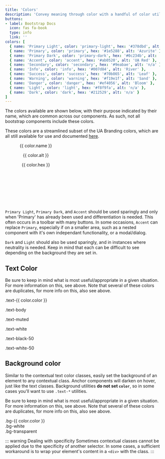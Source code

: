 ```yaml
---
title: 'Colors'
description: 'Convey meaning through color with a handful of color utility classes. Includes support for styling links with hover states, too.'
buttons: 
- label: Bootstrap Docs
  icon: fas fa-book   
  type: info   
  link: ''
colors: [
  { name: 'Primary Light', color: 'primary-light', hex: '#378dbd', alt: 'Oasis' },
  { name: 'Primary', color: 'primary', hex: '#1e5288', alt: 'Azurite' },
  { name: 'Primary Dark', color: 'primary-dark', hex: '#0c234b', alt: 'Arizona Blue' },
  { name: 'Accent', color: 'accent', hex: '#ab0520', alt: 'UA Red' },
  { name: 'Secondary', color: 'secondary', hex: '#9eabae', alt: 'n/a' },
  { name: 'Info', color: 'info', hex: '#007d84', alt: 'River' },
  { name: 'Success', color: 'success', hex: '#70b865', alt: 'Leaf' },
  { name: 'Warning', color: 'warning', hex: '#f19e1f', alt: 'Sand' },
  { name: 'Danger', color: 'danger', hex: '#ef4056', alt: 'Bloom' },
  { name: 'Light', color: 'light', hex: '#f8f9fa', alt: 'n/a' },
  { name: 'Dark', color: 'dark', hex: '#212529', alt: 'n/a' }
]
---
```


The colors available are shown below, with their purpose indicated by their name, which are common across our components. As such, not all bootstrap components include these colors.

These colors are a streamlined subset of the UA Branding colors, which are all still available for use and documented [here](./ua-branding.html).

<div class="mb-4 d-flex flex-row flex-wrap justify-content-center">
  <div v-for="color in $page.frontmatter.colors" :key="color.color"
       class="m-2 p-2 d-flex flex-column justify-content-center"
       :class="['bg-' + color.color, color.color == 'light' ? 'text-dark' : 'text-light' ]"
       style="width:200px; height:200px; text-align:center;">
    <p class="h5">{{ color.name }}</p>
    <p class="small">{{ color.alt }}</p>
    <p>{{ color.hex }}</p>
  </div>
</div>

`Primary Light`, `Primary Dark`, and `Accent` should be used sparingly and only when 'Primary' has already been used and differentiation is needed. This often occurs in a toolbar with many buttons. In some occasions, `Accent` can replace `Primary`, especially if on a smaller area, such as a nested component with it's own independant functionality, or a modal/dialog.

`Dark` and `Light` should also be used sparingly, and in instances where neutrality is needed. Keep in mind that each can be difficult to see depending on the background they are set in.

## Text Color

Be sure to keep in mind what is most useful/appropriate in a given situation. For more information on this, see above. Note that several of these colors are duplicates, for more info on this, also see above.

<p v-for="color in $page.frontmatter.colors" :key="color.color"
   :class="['text-' + color.color, { 'bg-dark': color.color == 'light'}]">
  .text-{{ color.color }}
</p>
<p class="text-body">.text-body</p>
<p class="text-muted">.text-muted</p>
<p class="text-white bg-dark">.text-white</p>
<p class="text-black-50">.text-black-50</p>
<p class="text-white-50 bg-dark">.text-white-50</p>

## Background color

Similar to the contextual text color classes, easily set the background of an element to any contextual class. Anchor components will darken on hover, just like the text classes. Background utilities **do not set `color`**, so in some cases you'll want to use `.text-*` utilities.

Be sure to keep in mind what is most useful/appropriate in a given situation. For more information on this, see above. Note that several of these colors are duplicates, for more info on this, also see above.

<Example>
  <div v-for="color in $page.frontmatter.colors" :key="color.color"
       class="p-3 mb-2"
       :class="['bg-' + color.color, color.color == 'light' ? 'text-dark' : 'text-light']">
    .bg-{{ color.color }}
  </div>
  <div class="p-3 mb-2 bg-white text-dark">.bg-white</div>
  <div class="p-3 mb-2 bg-transparent text-dark">.bg-transparent</div>
</Example>

::: warning Dealing with specificity
Sometimes contextual classes cannot be applied due to the specificity of another selector. In some cases, a sufficient workaround is to wrap your element's content in a `<div>` with the class.
:::
